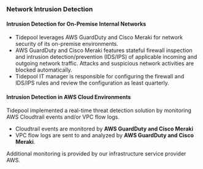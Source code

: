 ### Network Intrusion Detection

#### Intrusion Detection for On-Premise Internal Networks

* Tidepool leverages AWS GuardDuty and Cisco Meraki for network security of its on-premise
  environments.
* AWS GuardDuty and Cisco Meraki features stateful firewall inspection and intrusion
  detection/prevention (IDS/IPS) of applicable incoming and outgoing network
  traffic. Attacks and suspicious network activities are blocked automatically.
* Tidepool IT manager is responsible for configuring the firewall and IDS/IPS
  rules and review the configuration as least quarterly.

#### Intrusion Detection in AWS Cloud Environments

Tidepool implemented a real-time threat detection solution by
monitoring AWS Cloudtrail events and/or VPC flow logs.

* Cloudtrail events are monitored by **AWS GuardDuty and Cisco Meraki**
* VPC flow logs are sent to and analyzed by **AWS GuardDuty and Cisco Meraki**.

Additional monitoring is provided by our infrastructure service provider AWS.